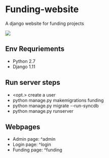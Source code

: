 # Funding-website
A django website for funding projects

![](https://i.imgur.com/SCzH9MR.png)

## Env Requriements
- Python 2.7
- Django 1.11

## Run server steps
  - <opt.> create a user
  - python manage.py makemigrations funding
  - python manage.py migrate --run-syncdb
  - python manage.py runserver

## Webpages
- Admin page: ^admin 
- Login page: ^login
- Funding page: ^funding


